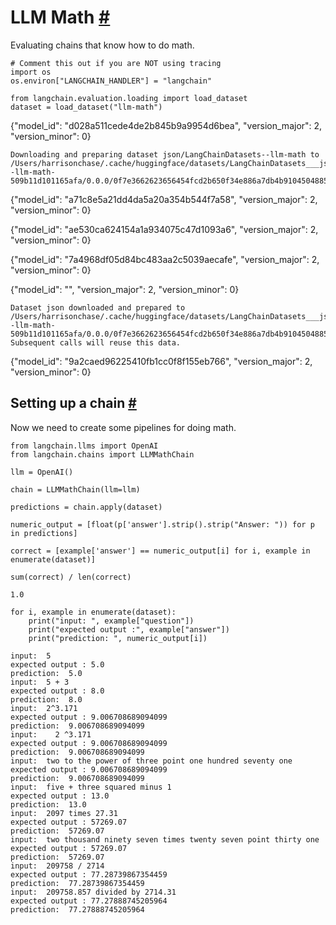 


 LLM Math
 [#](#llm-math "Permalink to this headline")
=======================================================



 Evaluating chains that know how to do math.
 







```
# Comment this out if you are NOT using tracing
import os
os.environ["LANGCHAIN_HANDLER"] = "langchain"

```










```
from langchain.evaluation.loading import load_dataset
dataset = load_dataset("llm-math")

```






 {"model_id": "d028a511cede4de2b845b9a9954d6bea", "version_major": 2, "version_minor": 0}
 



```
Downloading and preparing dataset json/LangChainDatasets--llm-math to /Users/harrisonchase/.cache/huggingface/datasets/LangChainDatasets___json/LangChainDatasets--llm-math-509b11d101165afa/0.0.0/0f7e3662623656454fcd2b650f34e886a7db4b9104504885bd462096cc7a9f51...

```




 {"model_id": "a71c8e5a21dd4da5a20a354b544f7a58", "version_major": 2, "version_minor": 0}
 

 {"model_id": "ae530ca624154a1a934075c47d1093a6", "version_major": 2, "version_minor": 0}
 

 {"model_id": "7a4968df05d84bc483aa2c5039aecafe", "version_major": 2, "version_minor": 0}
 

 {"model_id": "", "version_major": 2, "version_minor": 0}
 



```
Dataset json downloaded and prepared to /Users/harrisonchase/.cache/huggingface/datasets/LangChainDatasets___json/LangChainDatasets--llm-math-509b11d101165afa/0.0.0/0f7e3662623656454fcd2b650f34e886a7db4b9104504885bd462096cc7a9f51. Subsequent calls will reuse this data.

```




 {"model_id": "9a2caed96225410fb1cc0f8f155eb766", "version_major": 2, "version_minor": 0}
 




 Setting up a chain
 [#](#setting-up-a-chain "Permalink to this headline")
---------------------------------------------------------------------------



 Now we need to create some pipelines for doing math.
 







```
from langchain.llms import OpenAI
from langchain.chains import LLMMathChain

```










```
llm = OpenAI()

```










```
chain = LLMMathChain(llm=llm)

```










```
predictions = chain.apply(dataset)

```










```
numeric_output = [float(p['answer'].strip().strip("Answer: ")) for p in predictions]

```










```
correct = [example['answer'] == numeric_output[i] for i, example in enumerate(dataset)]

```










```
sum(correct) / len(correct)

```








```
1.0

```










```
for i, example in enumerate(dataset):
    print("input: ", example["question"])
    print("expected output :", example["answer"])
    print("prediction: ", numeric_output[i])

```








```
input:  5
expected output : 5.0
prediction:  5.0
input:  5 + 3
expected output : 8.0
prediction:  8.0
input:  2^3.171
expected output : 9.006708689094099
prediction:  9.006708689094099
input:    2 ^3.171 
expected output : 9.006708689094099
prediction:  9.006708689094099
input:  two to the power of three point one hundred seventy one
expected output : 9.006708689094099
prediction:  9.006708689094099
input:  five + three squared minus 1
expected output : 13.0
prediction:  13.0
input:  2097 times 27.31
expected output : 57269.07
prediction:  57269.07
input:  two thousand ninety seven times twenty seven point thirty one
expected output : 57269.07
prediction:  57269.07
input:  209758 / 2714
expected output : 77.28739867354459
prediction:  77.28739867354459
input:  209758.857 divided by 2714.31
expected output : 77.27888745205964
prediction:  77.27888745205964

```








